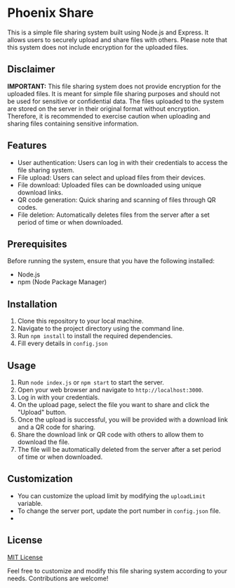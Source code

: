 # Phoenix Share

This is a simple file sharing system built using Node.js and Express. It allows users to securely upload and share files with others. Please note that this system does not include encryption for the uploaded files.

## Disclaimer

**IMPORTANT:** This file sharing system does not provide encryption for the uploaded files. It is meant for simple file sharing purposes and should not be used for sensitive or confidential data. The files uploaded to the system are stored on the server in their original format without encryption. Therefore, it is recommended to exercise caution when uploading and sharing files containing sensitive information.

## Features

- User authentication: Users can log in with their credentials to access the file sharing system.
- File upload: Users can select and upload files from their devices.
- File download: Uploaded files can be downloaded using unique download links.
- QR code generation: Quick sharing and scanning of files through QR codes.
- File deletion: Automatically deletes files from the server after a set period of time or when downloaded.

## Prerequisites

Before running the system, ensure that you have the following installed:

- Node.js
- npm (Node Package Manager)

## Installation

1. Clone this repository to your local machine.
2. Navigate to the project directory using the command line.
3. Run `npm install` to install the required dependencies.
4. Fill every details in `config.json`
## Usage

1. Run `node index.js` or `npm start` to start the server.
2. Open your web browser and navigate to `http://localhost:3000`.
3. Log in with your credentials.
4. On the upload page, select the file you want to share and click the "Upload" button.
5. Once the upload is successful, you will be provided with a download link and a QR code for sharing.
6. Share the download link or QR code with others to allow them to download the file.
7. The file will be automatically deleted from the server after a set period of time or when downloaded.

## Customization

- You can customize the upload limit by modifying the `uploadLimit` variable.
- To change the server port, update the port number in `config.json` file.
- 
## License

[MIT License](LICENSE)

Feel free to customize and modify this file sharing system according to your needs. Contributions are welcome!